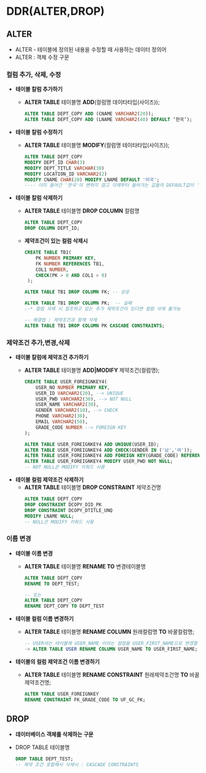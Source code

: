 # DDR(ALTER,DROP)

## **ALTER**

+ ALTER - 테이블에 정의된 내용을 수정할 때 사용하는 데이터 정의어
+ ALTER : 객체 수정 구문


### **컬럼 추가, 삭제, 수정**

+ **테이블 칼럼 추가하기**
    + **ALTER TABLE** 테이블명 **ADD**(컬럼명 데이타타입(사이즈));

        ```SQL
        ALTER TABLE DEPT_COPY ADD (CNAME VARCHAR2(20));
        ALTER TABLE DEPT_COPY ADD (LNAME VARCHAR2(40) DEFAULT ‘한국’);
        ```

+ **테이블 칼럼 수정하기**
    + **ALTER TABLE** 테이블명 **MODIFY**(컬럼명 테이타타입(사이즈));

        ```SQL
        ALTER TABLE DEPT_COPY
        MODIFY DEPT_ID CHAR(3)
        MODIFY DEPT_TITLE VARCHAR(30)
        MODIFY LOCATION_ID VARCHAR2(2)
        MODIFY CNAME CHAR(20) MODIFY LNAME DEFAULT '미국';
        ---- 이미 들어간 '한국'이 변하지 않고 이제부터 들어가는 값들의 DEFAULT값이 '미국'으로 들어감
        ```

+ **테이블 칼럼 삭제하기** 
    + **ALTER TABLE** 테이블명 **DROP COLUMN** 컬럼명

        ```SQL
        ALTER TABLE DEPT_COPY
        DROP COLUMN DEPT_ID;
        ```

    + **제약조건이 있는 컬럼 삭제시**
    
        ```SQL
        CREATE TABLE TB1( 
            PK NUMBER PRIMARY KEY,
            FK NUMBER REFERENCES TB1, 
            COL1 NUMBER, 
            CHECK(PK > 0 AND COL1 > 0)
         );

        ALTER TABLE TB1 DROP COLUMN FK; -- 성공

        ALTER TABLE TB1 DROP COLUMN PK;  -- 실패
        --* 컬럼 삭제 시 참조하고 있는 추가 제약조건이 있다면 컬럼 삭제 불가능

        -- 해결법 : 제약조건과 함께 삭제
        ALTER TABLE TB1 DROP COLUMN PK CASCADE CONSTRAINTS;
        ```


### **제약조건 추가,변경,삭제**

+ **테이블 칼럼에 제약조건 추가하기**
    + **ALTER TABLE** 테이블명 **ADD|MODIFY** 제약조건(컬럼명);

        ```sql
        CREATE TABLE USER_FOREIGNKEY4(
            USER_NO NUMBER PRIMARY KEY,
            USER_ID VARCHAR2(20), --> UNIQUE
            USER_PWD VARCHAR2(30), --> NOT NULL
            USER_NAME VARCHAR2(30),
            GENDER VARCHAR2(10), --> CHECK
            PHONE VARCHAR2(30),
            EMAIL VARCHAR2(50),
            GRADE_CODE NUMBER --> FOREIGN KEY
        );
        ```
        ``` SQL
        ALTER TABLE USER_FOREIGNKEY4 ADD UNIQUE(USER_ID);
        ALTER TABLE USER_FOREIGNKEY4 ADD CHECK(GENDER IN ('남','여'));
        ALTER TABLE USER_FOREIGNKEY4 ADD FOREIGN KEY(GRADE_CODE) REFERENCES USER_GRADE4;
        ALTER TABLE USER_FOREIGNKEY4 MODIFY USER_PWD NOT NULL;
        -- NOT NULL은 MODIFY 키워드 사용
        ```
+ **테이블 컬럼 제약조건 삭제하기**
    + **ALTER TABLE** 테이블명 **DROP CONSTRAINT** 제약조건명 
        ```SQL
        ALTER TABLE DEPT_COPY
        DROP CONSTRAINT DCOPY_DID_PK
        DROP CONSTRAINT DCOPY_DTITLE_UNQ
        MODIFY LNAME NULL; 
        -- NULL은 MODIFY 키워드 사용
        ```

### **이름 변경**

+ **테이블 이름 변경**
    + **ALTER TABLE** 테이블명 **RENAME TO** 변경테이블명
        ```SQL
        ALTER TABLE DEPT_COPY
        RENAME TO DEPT_TEST;
        
        -- 또는
        ALTER TABLE DEPT_COPY
        RENAME DEPT_COPY TO DEPT_TEST
        ```

+ **테이블 컬럼 이름 변경하기**
    + **ALTER TABLE** 테이블명 **RENAME COLUMN** 원래컬럼명 **TO** 바꿀컬럼명;

        ```SQL
        -- USER라는 테이블에 USER_NAME 이라는 컬럼을 USER_FIRST_NAME으로 변경할 때
        -> ALTER TABLE USER RENAME COLUMN USER_NAME TO USER_FIRST_NAME;
        ```
+ **테이블의 컬럼 제약조건 이름 변경하기**
    + **ALTER TABLE** 테이블명 **RENAME CONSTRAINT** 원래제약조건명 **TO** 바꿀제약조건명;
        ```SQL
        ALTER TABLE USER_FOREIGNKEY
        RENAME CONSTRAINT FK_GRADE_CODE TO UF_GC_FK;
        ```



## DROP
 + **데이터베이스 객체를 삭제하는 구문**

 + DROP TABLE 테이블명 

    ```SQL
    DROP TABLE DEPT_TEST;
    -- 제약 조건 포함해서 삭제시 : CASCADE CONSTRAINTS
    ```

